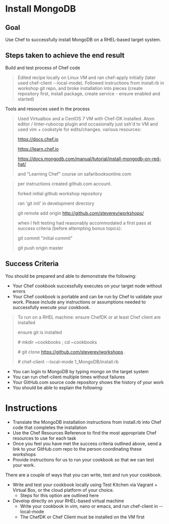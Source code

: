 # Install MongoDB

## Goal
Use Chef to successfully install MongoDB on a RHEL-based target system.

## Steps taken to achieve the end result
Build and test process of Chef code
>Edited recipe locally on Linux VM and ran chef-apply initially (later used chef-client --local-mode).
> Followed instructions from install.rb in workshop git repo, and broke installation into pieces (create repository first, install package, create service - ensure enabled and started)

Tools and resources used in the process
> Used Virtualbox and a CentOS 7 VM with Chef-DK installed.  Atom editor / linter-rubocop plugin and occasionally just ssh'd to VM and used vim + cookstyle for edits/changes.
> various resources:
> 
> https://docs.chef.io
> 
> https://learn.chef.io
> 
> https://docs.mongodb.com/manual/tutorial/install-mongodb-on-red-hat/
> 
> and "Learning Chef" course on safaribooksonline.com
> 
>

>per instructions created github.com account. 
>
>forked initial github workshop repository
>
>  ran 'git init' in development directory
> 
> git remote add origin http://github.com/steverev/workshops/
> 
> when I felt testing had reasonably accommodated a first pass at success criteria (before attempting bonus topics):
> 
> git commit "initial commit" 
> 
>git push origin master
>


## Success Criteria

You should be prepared and able to demonstrate the following:

* Your Chef cookbook successfully executes on your target node without errors
* Your Chef cookbook is portable and can be run by Chef to validate your work. Please include any instructions or assumptions needed to successfully execute your cookbook.

> To run on a RHEL machine: 
> ensure ChefDK or at least Chef client are installed
> 
> ensure git is installed
> 
> \# mkdir ~cookbooks ; cd ~cookbooks
> 
> \# git clone https://github.com/steverev/workshops .
> 
>
>\# chef-client --local-mode 1_MongoDB/install.rb
> 

* You can login to MongoDB by typing mongo on the target system
* You can run chef-client multiple times without failures
* Your GitHub.com source code repository shows the history of your work
* You should be able to explain the following:

# Instructions
* Translate the MongoDB installation instructions from install.rb into Chef code that completes the installation
* Use the Chef Resources Reference to find the most appropriate Chef resources to use for each task
* Once you feel you have met the success criteria outlined above, send a link to your GitHub.com repo to the person coordinating these workshops
* Provide instructions for us to run your cookbook so that we can test your work.

There are a couple of ways that you can write, test and run your cookbook.

* Write and test your cookbook locally using Test Kitchen via Vagrant + Virtual Box, or the cloud platform of your choice.
  * Steps for this option are outlined here
* Develop directly on your RHEL-based virtual machine
  * Write your cookbook in vim, nano or emacs, and run chef-client in --local-mode
  * The ChefDK or Chef Client must be installed on the VM first

